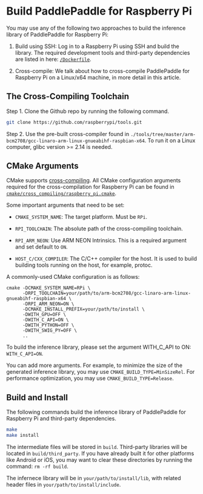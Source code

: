 # Build PaddlePaddle for Raspberry Pi

You may use any of the following two approaches to build the inference library of PaddlePaddle for Raspberry Pi:

1. Build using SSH: Log in to a Raspberry Pi using SSH and build the library. The required development tools and third-party dependencies are listed in here: [`/Dockerfile`](https://github.com/PaddlePaddle/Paddle/blob/develop/Dockerfile).

1. Cross-compile: We talk about how to cross-compile PaddlePaddle for Raspberry Pi on a Linux/x64 machine, in more detail in this article.

## The Cross-Compiling Toolchain

Step 1. Clone the Github repo by running the following command.

```bash
git clone https://github.com/raspberrypi/tools.git
```

Step 2. Use the pre-built cross-compiler found in `./tools/tree/master/arm-bcm2708/gcc-linaro-arm-linux-gnueabihf-raspbian-x64`.  To run it on a Linux computer, glibc version >= 2.14 is needed.

## CMake Arguments

CMake supports [cross-compiling](https://cmake.org/cmake/help/v3.0/manual/cmake-toolchains.7.html#cross-compiling).  All CMake configuration arguments required for the cross-compilation for Raspberry Pi can be found in [`cmake/cross_compiling/raspberry_pi.cmake`](https://github.com/PaddlePaddle/Paddle/blob/develop/cmake/cross_compiling/raspberry_pi.cmake).

Some important arguments that need to be set:

- `CMAKE_SYSTEM_NAME`: The target platform.  Must be `RPi`.

- `RPI_TOOLCHAIN`: The absolute path of the cross-compiling toolchain.

- `RPI_ARM_NEON`: Use ARM NEON Intrinsics. This is a required argument and set default to `ON`.

- `HOST_C/CXX_COMPILER`: The C/C++ compiler for the host.  It is used to build building tools running on the host, for example, protoc.

A commonly-used CMake configuration is as follows:

```
cmake -DCMAKE_SYSTEM_NAME=RPi \
      -DRPI_TOOLCHAIN=your/path/to/arm-bcm2708/gcc-linaro-arm-linux-gnueabihf-raspbian-x64 \
      -DRPI_ARM_NEON=ON \
      -DCMAKE_INSTALL_PREFIX=your/path/to/install \
      -DWITH_GPU=OFF \
      -DWITH_C_API=ON \
      -DWITH_PYTHON=OFF \
      -DWITH_SWIG_PY=OFF \
      ..
```

To build the inference library, please set the argument WITH\_C\_API to ON: `WITH_C_API=ON`.

You can add more arguments. For example, to minimize the size of the generated inference library, you may use `CMAKE_BUILD_TYPE=MinSizeRel`. For performance optimization, you may use `CMAKE_BUILD_TYPE=Release`.

## Build and Install

The following commands build the inference library of PaddlePaddle for Raspberry Pi and third-party dependencies.

```bash
make
make install
```

 The intermediate files will be stored in `build`. Third-party libraries will be located in `build/third_party`. If you have already built it for other platforms like Android or iOS, you may want to clear these directories by running the command: `rm -rf build`.

The infernece library will be in `your/path/to/install/lib`, with related header files in `your/path/to/install/include`.
